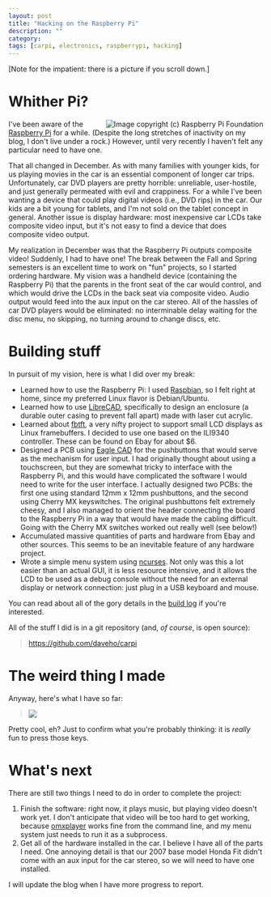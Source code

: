 ```yaml
---
layout: post
title: "Hacking on the Raspberry Pi"
description: ""
category: 
tags: [carpi, electronics, raspberrypi, hacking]
---
```


\[Note for the impatient: there is a picture if you scroll down.\]

# Whither Pi?

<img alt="Image copyright (c) Raspberry Pi Foundation" style="float: right;" src="{{ site.url }}/img/raspi-logo-sm.png" />

I've been aware of the [Raspberry Pi](http://www.raspberrypi.org/) for a while.
(Despite the long stretches of inactivity on my blog, I don't live under a rock.)
However, until very recently I haven't felt any particular need to have one.

That all changed in December.  As with many families with younger kids,
for us playing movies in the car is an essential component of longer car trips.
Unfortunately, car DVD players are pretty horrible: unreliable, user-hostile,
and just generally permeated with evil and crappiness.  For a while I've been
wanting a device that could play digital videos (i.e., DVD rips) in the car.  Our kids
are a bit young for tablets, and I'm not sold on the tablet concept in general.
Another issue is display hardware: most inexpensive car LCDs take composite
video input, but it's not easy to find a device that does composite video
output.

My realization in December was that the Raspberry Pi outputs composite
video!  Suddenly, I had to have one!  The break between the Fall and
Spring semesters is an excellent time to work on "fun" projects, so
I started ordering hardware.  My vision was a handheld
device (containing the Raspberry Pi) that the parents in the front seat
of the car would control, and which would drive the LCDs in the back seat
via composite video.  Audio output would feed into the aux input on the
car stereo.  All of the hassles of car DVD players would be eliminated:
no interminable delay waiting for the disc menu, no skipping, no
turning around to change discs, etc.

# Building stuff

In pursuit of my vision, here is what I did over my break:

* Learned how to use the Raspberry Pi: I used [Raspbian](http://www.raspbian.org/),
  so I felt right at home, since my preferred Linux flavor is Debian/Ubuntu.
* Learned how to use [LibreCAD](http://librecad.org/cms/home.html), specifically
  to design an enclosure (a durable outer casing to prevent fall apart)
  made with laser cut acrylic.
* Learned about [fbtft](https://github.com/notro/fbtft), a very nifty project
  to support small LCD displays as Linux framebuffers.  I decided to use
  one based on the ILI9340 controller.  These can be found on Ebay for
  about $6.
* Designed a PCB using [Eagle CAD](http://www.cadsoftusa.com/) for the pushbuttons
  that would serve as the mechanism for user input.  I had originally thought
  about using a touchscreen, but they are somewhat tricky to interface with
  the Raspberry Pi, and this would have complicated the software I would need
  to write for the user interface.  I actually designed two PCBs: the
  first one using standard 12mm x 12mm pushbuttons, and the second using
  Cherry MX keyswitches.  The original pushbuttons felt extremely cheesy,
  and I also managed to orient the header connecting the board to the
  Raspberry Pi in a way that would have made the cabling difficult.
  Going with the Cherry MX switches worked out really well (see below!)
* Accumulated massive quantities of parts and hardware from Ebay and other
  sources.  This seems to be an inevitable feature of any hardware project.
* Wrote a simple menu system using [ncurses](http://www.gnu.org/software/ncurses/).
  Not only was this a lot easier than an actual GUI, it is less resource
  intensive, and it allows the LCD to be used as a debug console
  without the need for an external display or network connection: just
  plug in a USB keyboard and mouse.

You can read about all of the gory details in the
[build log](https://raw.github.com/daveho/carpi/master/notes/log.txt)
if you're interested.

All of the stuff I did is in a git repository (and, *of course*, is open source):

> <https://github.com/daveho/carpi>

# The weird thing I made

Anyway, here's what I have so far:

> <a href="https://raw2.github.com/daveho/carpi/master/enclosure/pic-big.jpg"><img src="https://raw2.github.com/daveho/carpi/master/enclosure/pic-sm.jpg" /></a>

Pretty cool, eh?  Just to confirm what you're probably thinking:
it is *really* fun to press those keys.

# What's next

There are still two things I need to do in order to complete the project:

1. Finish the software: right now, it plays music, but playing video
   doesn't work yet.  I don't anticipate that video will be too hard
   to get working, because [omxplayer](https://github.com/popcornmix/omxplayer)
   works fine from the command line, and my menu system just needs to
   run it as a subprocess.
2. Get all of the hardware installed in the car.  I believe I have
   all of the parts I need.  One annoying detail is that our 2007 base model
   Honda Fit didn't come with an aux input for the car stereo, so we
   will need to have one installed.

I will update the blog when I have more progress to report.
